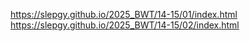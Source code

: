 https://slepgy.github.io/2025_BWT/14-15/01/index.html
https://slepgy.github.io/2025_BWT/14-15/02/index.html
